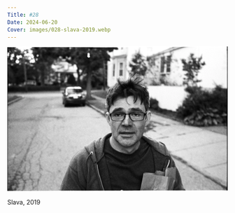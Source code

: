 ```yaml
---
Title: #28
Date: 2024-06-20
Cover: images/028-slava-2019.webp
---
```


![Slava, 2019](images/028-slava-2019@2x.webp)

Slava, 2019
